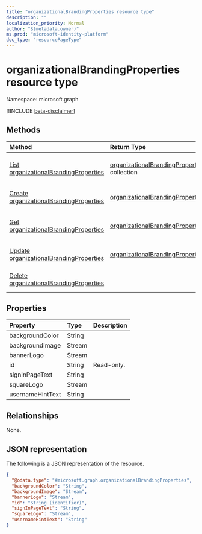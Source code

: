 ```yaml
---
title: "organizationalBrandingProperties resource type"
description: ""
localization_priority: Normal
author: "$(metadata.owner)"
ms.prod: "microsoft-identity-platform"
doc_type: "resourcePageType"
---
```


# organizationalBrandingProperties resource type

Namespace: microsoft.graph

[!INCLUDE [beta-disclaimer](../../includes/beta-disclaimer.md)]

## Methods

| Method                                                                                       | Return Type                                                                        | Description                                                                      |
| :------------------------------------------------------------------------------------------- | :--------------------------------------------------------------------------------- | :------------------------------------------------------------------------------- |
| [List organizationalBrandingProperties](../api/organizationalbrandingproperties-list.md)     | [organizationalBrandingProperties](organizationalBrandingProperties.md) collection | List properties and relationships of an organizationalBrandingProperties object. |
| [Create organizationalBrandingProperties](../api/organizationalbrandingproperties-create.md) | [organizationalBrandingProperties](organizationalBrandingProperties.md)            | Create a new organizationalBrandingProperties object.                            |
| [Get organizationalBrandingProperties](../api/organizationalbrandingproperties-get.md)       | [organizationalBrandingProperties](organizationalBrandingProperties.md)            | Read properties and relationships of an organizationalBrandingProperties object. |
| [Update organizationalBrandingProperties](../api/organizationalbrandingproperties-update.md) | [organizationalBrandingProperties](organizationalBrandingProperties.md)            | Update the properties of an organizationalBrandingProperties object.             |
| [Delete organizationalBrandingProperties](../api/organizationalbrandingproperties-delete.md) |                                                                                    | Delete an organizationalBrandingProperties object.                               |

## Properties

| Property         | Type   | Description |
| :--------------- | :----- | :---------- |
| backgroundColor  | String |             |
| backgroundImage  | Stream |             |
| bannerLogo       | Stream |             |
| id               | String | Read-only.  |
| signInPageText   | String |             |
| squareLogo       | Stream |             |
| usernameHintText | String |             |

## Relationships

None.

## JSON representation

The following is a JSON representation of the resource.

<!-- {
  "blockType": "resource",
  "keyProperty": "id",
  "@odata.type": "microsoft.graph.organizationalBrandingProperties",
  "baseType": "microsoft.graph.entity",
  "openType": False
}
-->

```json
{
  "@odata.type": "#microsoft.graph.organizationalBrandingProperties",
  "backgroundColor": "String",
  "backgroundImage": "Stream",
  "bannerLogo": "Stream",
  "id": "String (identifier)",
  "signInPageText": "String",
  "squareLogo": "Stream",
  "usernameHintText": "String"
}
```
